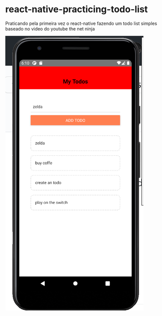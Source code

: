 # react-native-practicing-todo-list

Praticando pela primeira vez o react-native fazendo um todo list simples baseado no video do youtube the net ninja

<img src="ref.png"/>

